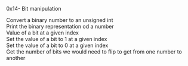0x14- Bit manipulation

Convert a binary number to an unsigned int</br>
Print the binary representation od a number</br>
Value of a bit at a given index</br>
Set the value of a bit to 1 at a given index</br>
Set the value of a bit to 0 at a given index</br>
Get the number of bits we would need to flip to get from one number to another</br>
